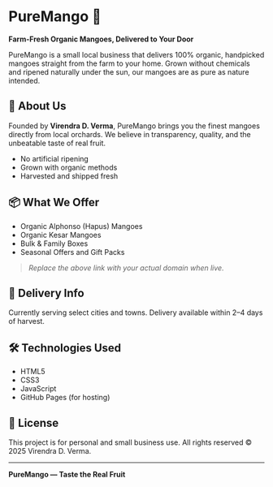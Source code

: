 # PureMango 🍋

**Farm-Fresh Organic Mangoes, Delivered to Your Door**

PureMango is a small local business that delivers 100% organic, handpicked mangoes straight from the farm to your home. Grown without chemicals and ripened naturally under the sun, our mangoes are as pure as nature intended.

## 🌱 About Us

Founded by **Virendra D. Verma**, PureMango brings you the finest mangoes directly from local orchards. We believe in transparency, quality, and the unbeatable taste of real fruit.

- No artificial ripening
- Grown with organic methods
- Harvested and shipped fresh

## 📦 What We Offer

- Organic Alphonso (Hapus) Mangoes
- Organic Kesar Mangoes
- Bulk & Family Boxes
- Seasonal Offers and Gift Packs

<!-- ## 🌐 Website

Visit our live site: [https://yourdomain.com](https://yourdomain.com) -->

> *Replace the above link with your actual domain when live.*

## 🚚 Delivery Info

Currently serving select cities and towns. Delivery available within 2–4 days of harvest.
<!-- 
## 📱 Follow Us

Stay updated on offers, harvest news, and behind-the-scenes content:

- [Instagram](https://instagram.com/yourhandle)
- [Facebook](https://facebook.com/yourhandle)
- [TikTok](https://tiktok.com/@yourhandle)
- [LinkedIn](https://linkedin.com/in/virendradverma) -->

## 🛠️ Technologies Used

- HTML5
- CSS3
- JavaScript
- GitHub Pages (for hosting)



## 📄 License

This project is for personal and small business use. All rights reserved © 2025 Virendra D. Verma.

---

**PureMango — Taste the Real Fruit**